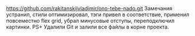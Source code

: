 https://github.com/rakitanskijvladimir/ono-tebe-nado.git
Замечания устранил, стили оптимизировал, тэги привел в соответствие, применил повсеместно flex grid, убрал минусовые отступы, переподключил картинки.
PS+
Удалили Git и залили все файлы в корне проекта.